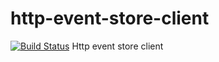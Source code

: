 # http-event-store-client
[![Build Status](https://travis-ci.org/lzakrzewski/http-event-store-client.svg?branch=master)](https://travis-ci.org/lzakrzewski/http-event-store-client)
Http event store client
